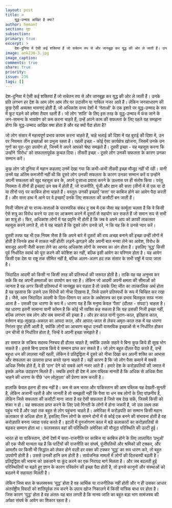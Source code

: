 ```yaml
---
layout: post
title: >
    युद्ध-उन्माद आखिर है क्या?
author: hemant
section: मुद्दा
subsection:
primary: true
excerpt: >
    देश-दुनिया में ऐसी कई शक्तियां हैं जो सचेतन रुप से और जानबूझ कर युद्ध की ओर ले जाती हैं। उनके प्रति लगभग हर देश के आम लोग आम तौर पर उदासीन या गाफिल नजर आते हैं। लेकिन जनसाधारण की कुछ ऐसी अव्यक्त भावनाएं होती हैं, जो अधिकांश सभ्य देशों में ‘नेताओं’ के एक इशारे पर युद्ध-उन्माद के रूप में फूट पड़ने को हमेशा तैयार रहती हैं।
image: ank236-3.jpg
image_caption: 
comments: true
share: true
priority: 
issue: 236
tags: []
---
```


देश-दुनिया में ऐसी कई शक्तियां हैं जो सचेतन रुप से और जानबूझ कर युद्ध की ओर ले जाती हैं। उनके प्रति लगभग हर देश के आम लोग आम तौर पर उदासीन या गाफिल नजर आते हैं। लेकिन जनसाधारण की कुछ ऐसी अव्यक्त भावनाएं होती हैं, जो अधिकांश सभ्य देशों में ‘नेताओं’ के एक इशारे पर युद्ध-उन्माद के रूप में फूट पड़ने को हमेशा तैयार रहती हैं। जो लोग ‘शांति’ के लिए इस तरह के युद्ध-उन्माद में फंस जाने के जन-सामन्य के भावावेग को कम करना चाहते हैं, उन्हें अपने काम की सफलता के लिए पहले यह समझना होगा कि युद्ध-उन्माद आखिर क्या होता है और वह क्यों पैदा होता है?

जो लोग संसार में महत्वपूर्ण प्रभाव कायम करना चाहते हैं, चाहे भलाई की दिशा में यह बुराई की दिशा में, उन पर नियमतः तीन इच्छाओं का प्रभुत्व रहता है। पहली इच्छा - कोई ऐसा कार्यक्षेत्र खोजना, जिसमें उनके उन गुणों का पूरा-पूरा उपयोग हो, जिनमें वे अपने आपको श्रेष्ठ समझते हैं। दूसरी इच्छा - यह महसूस करना कि उन्होंने ‘विरोध’ को सफलतापूर्वक कुचल दिया। तीसरी इच्छा - दूसरे लोग उनकी सफलता के कारण उनका सम्मान करें।

कुछ लोग जो दुनिया में महान कहलाए उनमें देखा गया कि कभी-कभी तीसरी इच्छा मौजूद नहीं भी रही। यानी उनमें यह अंतिम कमजोरी नहीं थी कि दूसरे लोग उनकी सफलता के कारण उनका सम्मान करें य उन्होंने अपनी सफलता को खुद महसूस कर के, अपने दुःसाध्य प्रयास करने के उल्लास पर ही संतोष किया। परंतु नियमतः ये तीनों ही इच्छाएं उन सब में होती हैं, जो राजनीति, पूंजी और ज्ञान की सत्ता (तीनों में से एक या दो या तीनों पर) पर काबिज होना चाहते हैं। वस्तुतः उनकी इच्छाएँ ‘सत्ता’ पर काबिज होने का आवेग पैदा करती हैं। और सत्ता हाथ में आने पर वे इच्छाएँ उनके लिए सफलता की कसौटी बन जाती हैं।

निजी जीवन हो या राज्य-सत्ताओं के पारस्परिक संबंध दृ सब में एक जैसा यह फार्मूला चलता है कि वे किसी ऐसे शत्रु का विरोध करने या उस पर आक्रमण करने में दूसरों से सहयोग कर सकते हैं जो समान रूप से सभी का शत्रु हो। फिर, अधिकांश लोगों में यह प्रवृत्ति भी होती है कि जब वे अपने आप को काफी ताकतवर महसूस करने लगते हैं, तो वे यह चाहते हैं कि दूसरे लोग उनसे डरें, न कि यह कि वे उनसे प्यार करें।

दूसरी तरफ यह भी एक नियम जैसा है कि अपने बारे में दूसरों की राय अच्छा बनाने की इच्छा उन्हीं लोगों में होती है जिनके हाथ में ताकत नहीं होती! लड़ने-झगड़ने और अपनी बात मनवा लेने का आवेश, विरोध के बावजूद अपनी जैसी करवा लेने का आनंद अधिकांश लोगों के स्वभाव का अंग होता है। इसलिए ‘युद्ध’ किसी पूर्व निर्धारित स्वार्थ को पूरा करने की कोशिश का नहीं, बल्कि इसी आवेग का परिणाम होता है।
यह आवेग किसी एक देश या राष्ट्र तक सीमित नहीं है, बल्कि अलग-अलग हद तक संसार के सभी राष्ट्रों में पाया जाता है।

जिंदादिल आदमी को किसी ना किसी तरह की प्रतिस्पर्धा की जरूरत होती है। ताकि वह यह अनुभव कर सके कि वह अपनी क्षमताओं का उपयोग कर रहा है। लेकिन जो आदमी अपनी क्षमता की सीमाओं को जानता है वह अगर किसी प्रतिस्पर्धा में जानबूझ कर पड़ता है तो उसके लिए जीत का तात्कालिक अर्थ होता है यह एहसास कि उसने उस विरोधी को नीचा दिखाया है, जिसे उसने प्रतिस्पर्धी के रूप में चिन्हित कर रखा है।
जैसे, आम जिंदादिल आदमी के दिल-दिमाग पर आज के अर्थशास्त्र का एक प्रभाव बिलकुल साफ नजर आता है - उसकी एक धारणा के रूप में। धारणा यह है कि मनुष्य केवल ‘पैसा’ (दौलत - संपदा’) चाहता है। यह धारणा इतनी सामान्य यानी कॉमन है कि कोई भी व्यक्ति कह सकता है कि यह उसकी निजी इच्छा नहीं, बल्कि लगभग सब लोग और सब समाजों की इच्छा है। और हर काल यानी  पुराण-काल, इतिहास काल, वर्तमान बाढ़-सुखाड़-अकाल का आपदा काल, और आपात्-काल से लेकर अमृत-काल तक में यह धारणा निरंतर पुष्ट होती आती है, क्योंकि लोगों का आचरण बहुधा उनकी वास्तविक इच्छाओं से न निर्धारित होकर उन चीजों से निर्धारित होता है, जिन्हें वे अपनी इच्छा समझते हैं।

हर समाज के सक्रिय सदस्य निश्चय ही दौलत चाहते हैं, क्योंकि उसके सहारे वे बिना कुछ किये ही सुख भोग सकते हैं। इससे बिना प्रयास किये वे सम्मान प्राप्त कर सकते हैं। जो लोग बहुत दौलत पैदा करते हैं, उन्हें बहुधा धन की लालसा नहीं रहती, लेकिन वे प्रतिद्वंद्विता में दूसरे को नीचा दिखा कर अपनी शक्ति का आभास और सफलता का उल्लास प्राप्त करते रहना चाहते हैं। यही कारण है कि जो लोग पैसा कमाने में सबसे अधिक निर्मम होते हैं, वे ही ‘दान’ देने को सबसे आगे नजर आते हैं। हमारे देश के करोड़पतियों की जमात में इसके अनेक उदाहरण मिलते हैं। जबकि हमारे ही देश में आम पब्लिक मानती है कि अधिक से अधिक पैसा चाहने की धारणा के पीछे ‘धन लोलुपता’ की प्रेरणा काम करती है।

हालाकि केवल इतना ही सच नहीं है। कम से कम भारत और पाकिस्तान की आम पब्लिक यह देखती-सुनती है, लेकिन अजानी रहती है और जानती है तो समझती नहीं कि पैसा या धन सब लोगों के लिए वांछनीय है, लेकिन जिसे सफलता की कसौटी माना जाता है वह ऐसी सफलता है जिसे सब देख सकें, जिसमें किसी को शंका न हो। यह सफलता प्राप्त करने के लिए उसे गिनती के लोगों में होना जरूरी है, जो उस लक्ष्य तक पहुंच गये हैं और जहां तक बहुत से लोग पहुंचना चाहते हैं। अमेरिका में करोड़पति का सम्मान किसी महान कलाकार से अधिक होता है, इसलिए जिन लोगों के सामने दोनों में से कोई एक बनने की संभावना होती है वह करोड़पति बनना ज्यादा पसंद करते हैं। इटली में पुनर्जागरण काल में बड़े कलाकारों का करोड़पतियों से बढ़कर सम्मान होता था। फलस्वरूप वहां की परिस्थिति अमेरिका की मौजूदा परिस्थिति की उल्टी हुई।

भारत  हो या पाकिस्तान, दोनों देशों में सत्ता-राजनीति पर काबिज या काबिज होने के लिए लालायित ‘प्रभुओं’ की एक जैसी मान्यता यह है कि पार्टियों की राजनीति का संघर्ष, पूंजीपतियों और श्रमिकों की टक्कर, और आमतौर पर किसी भी सिद्धांत को लेकर होने वाली हर वक्त की टक्कर ‘युद्ध’ का रूप धारण करे, तो बहुत उपयोगी होती है। उससे उनकी हानि कम होती है। सार्वजनिक मामलों में लोगों की दिलचस्पी बढ़ती है। प्रतिद्वंद्विता की भावना को उकसाने या कुंद करने का एक निरापद मार्ग मिलता है। और जब बदलती हुई परिस्थितियों या बढ़ते हुए ज्ञान के कारण परिवर्तन की इच्छा पैदा होती है, तो इनसे कानूनों और संस्थाओं को बदलने में सहायता मिलती है।

लेकिन जिस बात के फलस्वरूप ‘युद्ध’ होता है वह आर्थिक या राजनीतिक नहीं होती और न ही उसका आधार अंतर्राष्ट्रीय विवादों को शांतिपूर्वक तय करने के उपाय खोज निकालने में किसी यांत्रिक बाधा पर होता है। जिस कारण ‘युद्ध’ होता है वह अंततः यह बात लगती है कि मानव जाति का बहुत बड़ा भाग सामंजस्य की अपेक्षा संघर्ष के आवेग का शिकार रहता है।